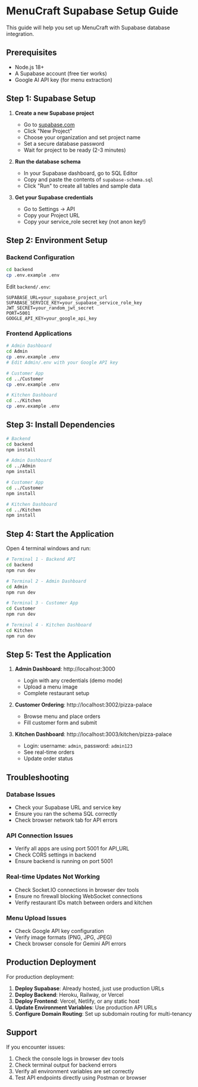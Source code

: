 # MenuCraft Supabase Setup Guide

This guide will help you set up MenuCraft with Supabase database integration.

## Prerequisites

- Node.js 18+
- A Supabase account (free tier works)
- Google AI API key (for menu extraction)

## Step 1: Supabase Setup

1. **Create a new Supabase project**
   - Go to [supabase.com](https://supabase.com)
   - Click "New Project"
   - Choose your organization and set project name
   - Set a secure database password
   - Wait for project to be ready (2-3 minutes)

2. **Run the database schema**
   - In your Supabase dashboard, go to SQL Editor
   - Copy and paste the contents of `supabase-schema.sql`
   - Click "Run" to create all tables and sample data

3. **Get your Supabase credentials**
   - Go to Settings → API
   - Copy your Project URL
   - Copy your service_role secret key (not anon key!)

## Step 2: Environment Setup

### Backend Configuration
```bash
cd backend
cp .env.example .env
```

Edit `backend/.env`:
```
SUPABASE_URL=your_supabase_project_url
SUPABASE_SERVICE_KEY=your_supabase_service_role_key
JWT_SECRET=your_random_jwt_secret
PORT=5001
GOOGLE_API_KEY=your_google_api_key
```

### Frontend Applications
```bash
# Admin Dashboard
cd Admin
cp .env.example .env
# Edit Admin/.env with your Google API key

# Customer App
cd ../Customer
cp .env.example .env

# Kitchen Dashboard
cd ../Kitchen
cp .env.example .env
```

## Step 3: Install Dependencies

```bash
# Backend
cd backend
npm install

# Admin Dashboard
cd ../Admin
npm install

# Customer App
cd ../Customer
npm install

# Kitchen Dashboard
cd ../Kitchen
npm install
```

## Step 4: Start the Application

Open 4 terminal windows and run:

```bash
# Terminal 1 - Backend API
cd backend
npm run dev

# Terminal 2 - Admin Dashboard
cd Admin
npm run dev

# Terminal 3 - Customer App
cd Customer
npm run dev

# Terminal 4 - Kitchen Dashboard
cd Kitchen
npm run dev
```

## Step 5: Test the Application

1. **Admin Dashboard**: http://localhost:3000
   - Login with any credentials (demo mode)
   - Upload a menu image
   - Complete restaurant setup

2. **Customer Ordering**: http://localhost:3002/pizza-palace
   - Browse menu and place orders
   - Fill customer form and submit

3. **Kitchen Dashboard**: http://localhost:3003/kitchen/pizza-palace
   - Login: username: `admin`, password: `admin123`
   - See real-time orders
   - Update order status

## Troubleshooting

### Database Issues
- Check your Supabase URL and service key
- Ensure you ran the schema SQL correctly
- Check browser network tab for API errors

### API Connection Issues
- Verify all apps are using port 5001 for API_URL
- Check CORS settings in backend
- Ensure backend is running on port 5001

### Real-time Updates Not Working
- Check Socket.IO connections in browser dev tools
- Ensure no firewall blocking WebSocket connections
- Verify restaurant IDs match between orders and kitchen

### Menu Upload Issues
- Check Google API key configuration
- Verify image formats (PNG, JPG, JPEG)
- Check browser console for Gemini API errors

## Production Deployment

For production deployment:

1. **Deploy Supabase**: Already hosted, just use production URLs
2. **Deploy Backend**: Heroku, Railway, or Vercel
3. **Deploy Frontend**: Vercel, Netlify, or any static host
4. **Update Environment Variables**: Use production API URLs
5. **Configure Domain Routing**: Set up subdomain routing for multi-tenancy

## Support

If you encounter issues:
1. Check the console logs in browser dev tools
2. Check terminal output for backend errors
3. Verify all environment variables are set correctly
4. Test API endpoints directly using Postman or browser
